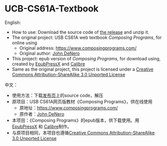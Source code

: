 # UCB-CS61A-Textbook
English:
- How to use: Download the source code of [the release](https://github.com/CC-bit/UCB-CS61A-Textbook/releases/tag/v1.0.0) and unzip it.
- The original project: USB CS61A web textbook *Composing Programs*, for online using
  - Original address: https://www.composingprograms.com/
  - Original author: [John DeNero](http://www.denero.org/)
- This project: epub version of *Composing Programs*, for download using, created by [EpubPressX](https://chromewebstore.google.com/detail/akgkfegkiajbamekmkcafnfckmhgcnpa?utm_source=item-share-cp) and [Calibre](https://calibre-ebook.com/)
- Same as the original project, this project is licensed under a [Creative Commons Attribution-ShareAlike 3.0 Unported License](http://creativecommons.org/licenses/by-sa/3.0/)

中文：
- 使用方法：下载[发布页](https://github.com/CC-bit/UCB-CS61A-Textbook/releases/tag/v1.0.0)上的source code，解压
- 原项目：USB CS61A网页版教材《Composing Programs》，供在线使用
  - 原地址：https://www.composingprograms.com/
  - 原作者：[John DeNero](http://www.denero.org/)
- 本项目：《Composing Programs》的epub版本，供下载使用。用[EpubPressX](https://chromewebstore.google.com/detail/akgkfegkiajbamekmkcafnfckmhgcnpa?utm_source=item-share-cp) 和 [Calibre](https://calibre-ebook.com/)制作。
- 与原项目相同，本项目也遵循[Creative Commons Attribution-ShareAlike 3.0 Unported License](http://creativecommons.org/licenses/by-sa/3.0/)
